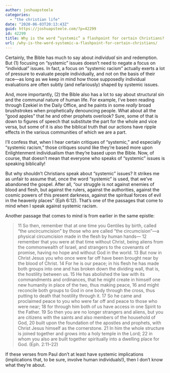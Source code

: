 ```yaml
---
author: joshuapsteele
categories:
  - "the christian life"
date: "2020-06-03T20:13:43Z"
guid: https://joshuapsteele.com/?p=42299
id: 42299
title: Why is the word “systemic” a flashpoint for certain Christians?
url: /why-is-the-word-systemic-a-flashpoint-for-certain-christians/
---
```


Certainly, the Bible has much to say about *individual* sin and redemption. But (1) focusing on “systemic” issues doesn’t need to negate a focus on “individual” issues. In fact, a focus on “systemic racism” actually exerts a lot of pressure to evaluate people individually, and not on the basis of their race—as long as we keep in mind how those supposedly individual evaluations are often subtly (and nefariously) shaped by systemic issues.

And, more importantly, (2) the Bible also has a lot to say about structural sin and the communal nature of human life. For example, I’ve been reading through Ezekiel in the Daily Office, and he paints in some *really* broad brushstrokes when prophetically denouncing people. What about all the “good apples” that he and other prophets overlook? Sure, some of that is down to figures of speech that substitute the part for the whole and vice versa, but some of it is also the biblical truth that our actions have ripple effects in the various communities of which we are a part.

I’ll confess that, when I hear certain critiques of “systemic,” and especially “systemic racism,” those critiques sound like they’re based more upon Enlightenment individualism than they’re based upon the Bible. Now, of course, that doesn’t mean that everyone who speaks of “systemic” issues is speaking biblically!

But why shouldn’t Christians speak about “systemic” issues? It strikes me as unfair to assume that, once the word “systemic” is used, that we’ve abandoned the gospel. After all, “our struggle is not against enemies of blood and flesh, but against the rulers, against the authorities, against the cosmic powers of this present darkness, against the spiritual forces of evil in the heavenly places” (Eph 6:12). That’s one of the passages that come to mind when I speak against systemic racism.

Another passage that comes to mind is from earlier in the same epistle:

> 11 So then, remember that at one time you Gentiles by birth, called “the uncircumcision” by those who are called “the circumcision”—a physical circumcision made in the flesh by human hands— 12 remember that you were at that time without Christ, being aliens from the commonwealth of Israel, and strangers to the covenants of promise, having no hope and without God in the world. 13 But now in Christ Jesus you who once were far off have been brought near by the blood of Christ. 14 For he is our peace; in his flesh he has made both groups into one and has broken down the dividing wall, that is, the hostility between us. 15 He has abolished the law with its commandments and ordinances, that he might create in himself one new humanity in place of the two, thus making peace, 16 and might reconcile both groups to God in one body through the cross, thus putting to death that hostility through it. 17 So he came and proclaimed peace to you who were far off and peace to those who were near; 18 for through him both of us have access in one Spirit to the Father. 19 So then you are no longer strangers and aliens, but you are citizens with the saints and also members of the household of God, 20 built upon the foundation of the apostles and prophets, with Christ Jesus himself as the cornerstone. 21 In him the whole structure is joined together and grows into a holy temple in the Lord; 22 in whom you also are built together spiritually into a dwelling place for God. (Eph. 2:11–22)

If these verses from Paul don’t at least have systemic implications (implications that, to be sure, involve human individuals!), then I don’t know what they’re about.